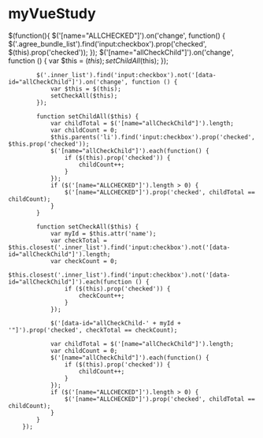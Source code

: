 # myVueStudy
$(function(){
            $('[name="ALLCHECKED"]').on('change', function() {
                $('.agree_bundle_list').find('input:checkbox').prop('checked', $(this).prop('checked'));
            });
            $('[name="allCheckChild"]').on('change', function () {
                var $this = $(this);
                setChildAll($this);
            });

            $('.inner_list').find('input:checkbox').not('[data-id="allCheckChild"]').on('change', function () {
                var $this = $(this);
                setCheckAll($this);
            });

            function setChildAll($this) {
                var childTotal = $('[name="allCheckChild"]').length;
                var childCount = 0;
                $this.parents('li').find('input:checkbox').prop('checked', $this.prop('checked'));
                $('[name="allCheckChild"]').each(function() {
                    if ($(this).prop('checked')) {
                        childCount++;
                    }
                });
                if ($('[name="ALLCHECKED"]').length > 0) {
                    $('[name="ALLCHECKED"]').prop('checked', childTotal == childCount);
                }
            }

            function setCheckAll($this) {
                var myId = $this.attr('name');
                var checkTotal = $this.closest('.inner_list').find('input:checkbox').not('[data-id="allCheckChild"]').length;
                var checkCount = 0;
                $this.closest('.inner_list').find('input:checkbox').not('[data-id="allCheckChild"]').each(function () {
                    if ($(this).prop('checked')) {
                        checkCount++;
                    }
                });

                $('[data-id="allCheckChild-' + myId + '"]').prop('checked', checkTotal == checkCount);

                var childTotal = $('[name="allCheckChild"]').length;
                var childCount = 0;
                $('[name="allCheckChild"]').each(function() {
                    if ($(this).prop('checked')) {
                        childCount++;
                    }
                });
                if ($('[name="ALLCHECKED"]').length > 0) {
                    $('[name="ALLCHECKED"]').prop('checked', childTotal == childCount);
                }
            }
        });
